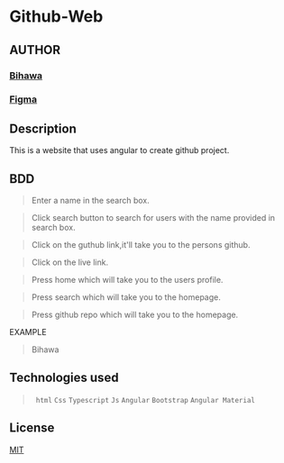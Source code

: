 # Github-Web

## AUTHOR
### [Bihawa](https://github.com/BihawaM)

### [Figma](https://www.figma.com/file/R1vP4BOyKTDtQWhyDGAR7p/Github-Web?node-id=0%3A1)

## Description
  This is a website that uses angular to create github project.

## BDD
> Enter a name in the search box.

> Click search button to search for users with the name provided in search box.

> Click on the guthub link,it'll take you to the persons github.

> Click on the live link.

> Press home which will take you to the users profile.

> Press search which will take you to the homepage.

> Press github repo which will take you to the homepage.

 
 EXAMPLE
 
 > Bihawa
 

## Technologies used
  > `` html``
  > `` Css ``
  > `` Typescript ``
  > `` Js ``
  > ``Angular``
  > ``Bootstrap``
  > ``Angular Material``
 
## License
[MIT](https://github.com/BihawaM/Github-Web/blob/master/LICENSE.md)